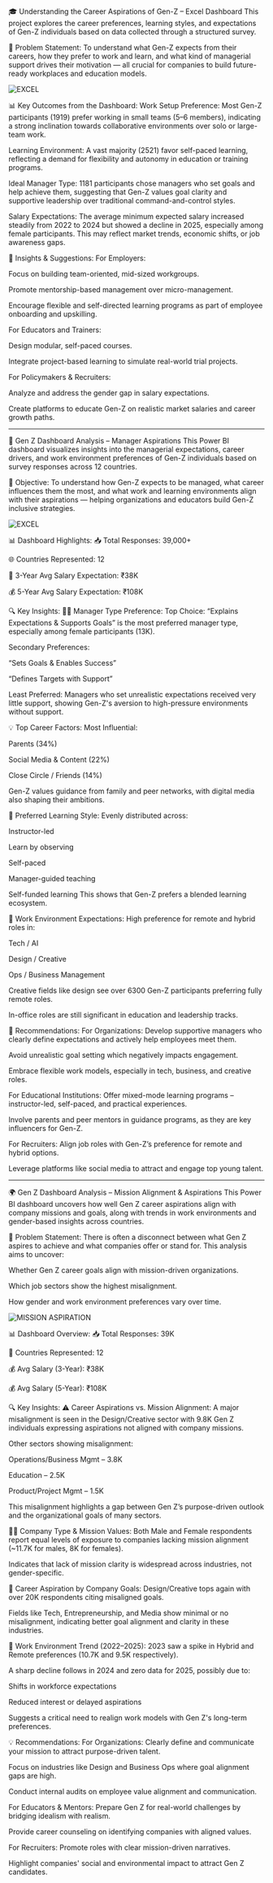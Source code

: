 🎓 Understanding the Career Aspirations of Gen-Z – Excel Dashboard
This project explores the career preferences, learning styles, and expectations of Gen-Z individuals based on data collected through a structured survey.

🧩 Problem Statement:
To understand what Gen-Z expects from their careers, how they prefer to work and learn, and what kind of managerial support drives their motivation — all crucial for companies to build future-ready workplaces and education models.

![EXCEL](images/EXCEL.png)

📊 Key Outcomes from the Dashboard:
Work Setup Preference:
Most Gen-Z participants (1919) prefer working in small teams (5–6 members), indicating a strong inclination towards collaborative environments over solo or large-team work.

Learning Environment:
A vast majority (2521) favor self-paced learning, reflecting a demand for flexibility and autonomy in education or training programs.

Ideal Manager Type:
1181 participants chose managers who set goals and help achieve them, suggesting that Gen-Z values goal clarity and supportive leadership over traditional command-and-control styles.

Salary Expectations:
The average minimum expected salary increased steadily from 2022 to 2024 but showed a decline in 2025, especially among female participants. This may reflect market trends, economic shifts, or job awareness gaps.

🧠 Insights & Suggestions:
For Employers:

Focus on building team-oriented, mid-sized workgroups.

Promote mentorship-based management over micro-management.

Encourage flexible and self-directed learning programs as part of employee onboarding and upskilling.

For Educators and Trainers:

Design modular, self-paced courses.

Integrate project-based learning to simulate real-world trial projects.

For Policymakers & Recruiters:

Analyze and address the gender gap in salary expectations.

Create platforms to educate Gen-Z on realistic market salaries and career growth paths.


---------------------------------------------------------------------------------------------------------------------------------------------------------------------------

🚀 Gen Z Dashboard Analysis – Manager Aspirations
This Power BI dashboard visualizes insights into the managerial expectations, career drivers, and work environment preferences of Gen-Z individuals based on survey responses across 12 countries.

🎯 Objective:
To understand how Gen-Z expects to be managed, what career influences them the most, and what work and learning environments align with their aspirations — helping organizations and educators build Gen-Z inclusive strategies.


![EXCEL](images/EXCEL.png)

📊 Dashboard Highlights:
📥 Total Responses: 39,000+

🌐 Countries Represented: 12

💼 3-Year Avg Salary Expectation: ₹38K

💰 5-Year Avg Salary Expectation: ₹108K

🔍 Key Insights:
🧑‍💼 Manager Type Preference:
Top Choice:
“Explains Expectations & Supports Goals” is the most preferred manager type, especially among female participants (13K).

Secondary Preferences:

“Sets Goals & Enables Success”

“Defines Targets with Support”

Least Preferred:
Managers who set unrealistic expectations received very little support, showing Gen-Z's aversion to high-pressure environments without support.

💡 Top Career Factors:
Most Influential:

Parents (34%)

Social Media & Content (22%)

Close Circle / Friends (14%)

Gen-Z values guidance from family and peer networks, with digital media also shaping their ambitions.

🧠 Preferred Learning Style:
Evenly distributed across:

Instructor-led

Learn by observing

Self-paced

Manager-guided teaching

Self-funded learning
This shows that Gen-Z prefers a blended learning ecosystem.

🏢 Work Environment Expectations:
High preference for remote and hybrid roles in:

Tech / AI

Design / Creative

Ops / Business Management

Creative fields like design see over 6300 Gen-Z participants preferring fully remote roles.

In-office roles are still significant in education and leadership tracks.

📌 Recommendations:
For Organizations:
Develop supportive managers who clearly define expectations and actively help employees meet them.

Avoid unrealistic goal setting which negatively impacts engagement.

Embrace flexible work models, especially in tech, business, and creative roles.

For Educational Institutions:
Offer mixed-mode learning programs – instructor-led, self-paced, and practical experiences.

Involve parents and peer mentors in guidance programs, as they are key influencers for Gen-Z.

For Recruiters:
Align job roles with Gen-Z’s preference for remote and hybrid options.

Leverage platforms like social media to attract and engage top young talent.


------------------------------------------------------------------------------------------------------------------------------------------------------------------------

🌍 Gen Z Dashboard Analysis – Mission Alignment & Aspirations
This Power BI dashboard uncovers how well Gen Z career aspirations align with company missions and goals, along with trends in work environments and gender-based insights across countries.

🧩 Problem Statement:
There is often a disconnect between what Gen Z aspires to achieve and what companies offer or stand for. This analysis aims to uncover:

Whether Gen Z career goals align with mission-driven organizations.

Which job sectors show the highest misalignment.

How gender and work environment preferences vary over time.


![MISSION ASPIRATION](images/MISSION_ASPIRATION.png)


📊 Dashboard Overview:
📥 Total Responses: 39K

📌 Countries Represented: 12

💰 Avg Salary (3-Year): ₹38K

💰 Avg Salary (5-Year): ₹108K

🔍 Key Insights:
⚠️ Career Aspirations vs. Mission Alignment:
A major misalignment is seen in the Design/Creative sector with 9.8K Gen Z individuals expressing aspirations not aligned with company missions.

Other sectors showing misalignment:

Operations/Business Mgmt – 3.8K

Education – 2.5K

Product/Project Mgmt – 1.5K

This misalignment highlights a gap between Gen Z’s purpose-driven outlook and the organizational goals of many sectors.

👨‍💼 Company Type & Mission Values:
Both Male and Female respondents report equal levels of exposure to companies lacking mission alignment (~11.7K for males, 8K for females).

Indicates that lack of mission clarity is widespread across industries, not gender-specific.

🎯 Career Aspiration by Company Goals:
Design/Creative tops again with over 20K respondents citing misaligned goals.

Fields like Tech, Entrepreneurship, and Media show minimal or no misalignment, indicating better goal alignment and clarity in these industries.

🧭 Work Environment Trend (2022–2025):
2023 saw a spike in Hybrid and Remote preferences (10.7K and 9.5K respectively).

A sharp decline follows in 2024 and zero data for 2025, possibly due to:

Shifts in workforce expectations

Reduced interest or delayed aspirations

Suggests a critical need to realign work models with Gen Z's long-term preferences.

💡 Recommendations:
For Organizations:
Clearly define and communicate your mission to attract purpose-driven talent.

Focus on industries like Design and Business Ops where goal alignment gaps are high.

Conduct internal audits on employee value alignment and communication.

For Educators & Mentors:
Prepare Gen Z for real-world challenges by bridging idealism with realism.

Provide career counseling on identifying companies with aligned values.

For Recruiters:
Promote roles with clear mission-driven narratives.

Highlight companies' social and environmental impact to attract Gen Z candidates.









